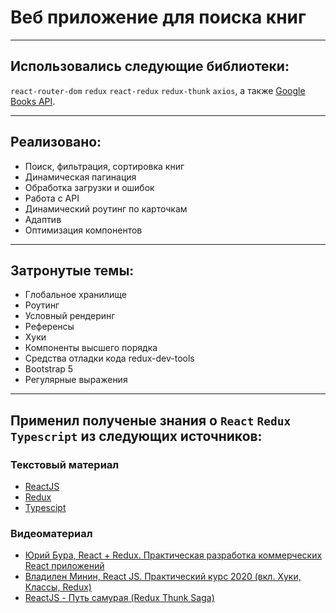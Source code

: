 # Веб приложение для поиска книг

---
## Использовались следующие библиотеки:
`react-router-dom` `redux` `react-redux` `redux-thunk` `axios`,
а также [Google Books API](https://developers.google.com/books/docs/v1/using).

---
## Реализовано:
* Поиск, фильтрация, сортировка книг
* Динамическая пагинация
* Обработка загрузки и ошибок
* Работа с API
* Динамический роутинг по карточкам
* Адаптив
* Оптимизация компонентов

---
## Затронутые темы:
* Глобальное хранилище
* Роутинг
* Условный рендеринг
* Референсы
* Хуки
* Компоненты высшего порядка
* Средства отладки кода redux-dev-tools
* Bootstrap 5
* Регулярные выражения

---
## Применил полученые знания о `React` `Redux` `Typescript` из следующих источников:
### Текстовый материал
* [ReactJS](https://ru.reactjs.org/)
* [Redux](https://github.com/rajdee/redux-in-russian)
* [Typescipt](https://www.typescriptlang.org/docs/)

### Видеоматериал
* [Юрий Бура, React + Redux. Практическая разработка коммерческих React приложений](https://www.udemy.com/course/pro-react-redux/)
* [Владилен Минин, React JS. Практический курс 2020 (вкл. Хуки, Классы, Redux)](https://www.udemy.com/course/react-2020-complete-guide/)
* [ReactJS - Путь самурая (Redux Thunk Saga)](https://www.youtube.com/playlist?list=PLcvhF2Wqh7DNVy1OCUpG3i5lyxyBWhGZ8)








